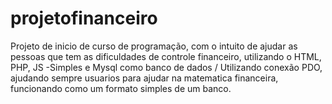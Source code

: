 # projetofinanceiro
Projeto de inicio de curso de programação, com o intuito de ajudar as pessoas que tem as dificuldades de controle financeiro, utilizando o HTML, PHP, JS -Simples e Mysql como banco de dados / Utilizando conexão PDO, ajudando sempre usuarios para ajudar na matematica financeira, funcionando como um formato simples de um banco.
